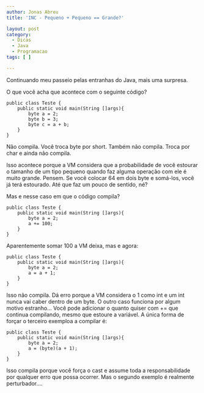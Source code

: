 ```yaml
---
author: Jonas Abreu
title: 'INC - Pequeno + Pequeno == Grande?'

layout: post
category:
  - Dicas
  - Java
  - Programacao
tags: [ ]

---
```

Continuando meu passeio pelas entranhas do Java, mais uma surpresa.

O que você acha que acontece com o seguinte código?

    
    public class Teste {
    	public static void main(String []args){
    		byte a = 2;
    		byte b = 3;
    		byte c = a + b;
    	}
    }
    

Não compila. Você troca byte por short. Também não compila. Troca por char e ainda não compila.

Isso acontece porque a VM considera que a probabilidade de você estourar o tamanho de um tipo pequeno quando faz alguma operação com ele é muito grande. Pensem. Se você colocar 64 em dois byte e somá-los, você já terá estourado. Até que faz um pouco de sentido, né?

Mas e nesse caso em que o código compila?

    
    public class Teste {
    	public static void main(String []args){
    		byte a = 2;
    		a += 100;
    	}
    }
    

Aparentemente somar 100 a VM deixa, mas e agora:

    
    public class Teste {
    	public static void main(String []args){
    		byte a = 2;
    		a = a + 1;
    	}
    }
    

Isso não compila. Dá erro porque a VM considera o 1 como int e um int nunca vai caber dentro de um byte. O outro caso funciona por algum motivo estranho… Você pode adicionar o quanto quiser com += que continua compilando, mesmo que estoure a variável. A única forma de forçar o terceiro exemploa a compilar é:

    
    public class Teste {
    	public static void main(String []args){
    		byte a = 2;
    		a = (byte)(a + 1);
    	}
    }
    

Isso compila porque você força o cast e assume toda a responsabilidade por qualquer erro que possa ocorrer. Mas o segundo exemplo é realmente perturbador…. 



















